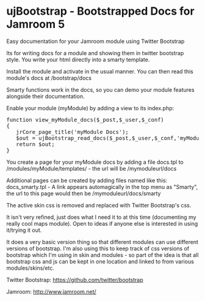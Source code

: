 ujBootstrap - Bootstrapped Docs for Jamroom 5
==============================================

Easy documentation for your Jamroom module using Twitter Bootstrap

Its for writing docs for a module and showing them in twitter bootstrap style. You write your html directly into a smarty template.

Install the module and activate in the usual manner. You can then read this module's docs at /bootstrap/docs

Smarty functions work in the docs, so you can demo your module features alongside their documentation.

Enable your module (myModule) by adding a view to its index.php:
<pre>function view_myModule_docs($_post,$_user,$_conf)
{
   jrCore_page_title('myModule Docs');
   $out = ujBootstrap_read_docs($_post,$_user,$_conf,'myModule',$_conf['myModule_bootstrap_version']);
   return $out;
}</pre>

You create a page for your myModule docs by adding a file docs.tpl to /modules/myModule/templates/ - the url will be /mymoduleurl/docs

Additional pages can be created by adding files named like this: docs_smarty.tpl - A link appears automagically in the top menu as "Smarty", the url to this page would then be /mymoduleurl/docs/smarty

The active skin css is removed and replaced with Twitter Bootstrap's css.

It isn't very refined, just does what I need it to at this time (documenting my really cool maps module). Open to ideas if anyone else is interested in using it/trying it out.

It does a very basic version thing so that different modules can use different versions of bootstrap. I'm also using this to keep track of css versions of bootstrap which I'm using in skin and modules - so part of the idea is that all bootstrap css and js can be kept in one location and linked to from various modules/skins/etc.

Twitter Bootstrap: https://github.com/twitter/bootstrap

Jamroom: http://www.jamroom.net/
